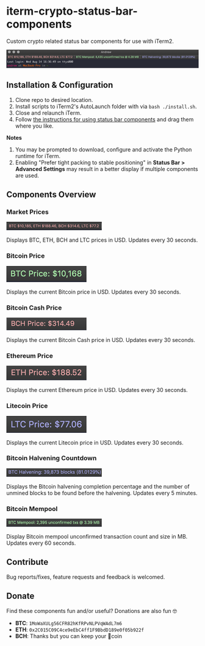 # iterm-crypto-status-bar-components
Custom crypto related status bar components for use with iTerm2.

![overview](screenshots/overview.png)

## Installation & Configuration
1. Clone repo to desired location.
2. Install scripts to iTerm2's AutoLaunch folder with via `bash ./install.sh`.
3. Close and relaunch iTerm.
4. Follow [the instructions for using status bar components](https://www.iterm2.com/3.3/documentation-status-bar.html) and drag them where you like.

**Notes**
1. You may be prompted to download, configure and activate the Python runtime for iTerm.
2. Enabling "Prefer tight packing to stable positioning" in **Status Bar > Advanced Settings** may result in a better display if multiple components are used.

## Components Overview

### Market Prices
![market_prices](screenshots/market_prices.png)

Displays BTC, ETH, BCH and LTC prices in USD. Updates every 30 seconds.

### Bitcoin Price
![btc_price](screenshots/btc_price.png)

Displays the current Bitcoin price in USD. Updates every 30 seconds.

### Bitcoin Cash Price
![bch_price](screenshots/bch_price.png)

Displays the current Bitcoin Cash price in USD. Updates every 30 seconds.

### Ethereum Price
![eth_price](screenshots/eth_price.png)

Displays the current Ethereum price in USD. Updates every 30 seconds.

### Litecoin Price
![ltc_price](screenshots/ltc_price.png)

Displays the current Litecoin price in USD. Updates every 30 seconds.

### Bitcoin Halvening Countdown
![btc_halvening](screenshots/btc_halvening.png)

Displays the Bitcoin halvening completion percentage and the number of unmined blocks to be found before the halvening.  Updates every 5 minutes.

### Bitcoin Mempool
![mempool_size](screenshots/btc_mempool.png)

Display Bitcoin mempool unconfirmed transaction count and size in MB. Updates every 60 seconds.


## Contribute
Bug reports/fixes, feature requests and feedback is welcomed.

## Donate
Find these components fun and/or useful? Donations are also fun 🤓

* **BTC**: `1MoWaXULg56CFR82hKfRPvNLPVqWAdL7m6`
* **ETH**: `0x2C015C09C4ce9eEbC4ff1F9BbdD189e0f05b922f`
* **BCH**: Thanks but you can keep your 💩coin
